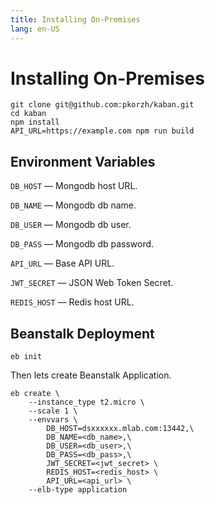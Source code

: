 ```yaml
---
title: Installing On-Premises
lang: en-US
---
```


# Installing On-Premises

```
git clone git@github.com:pkorzh/kaban.git
cd kaban
npm install
API_URL=https://example.com npm run build
```

## Environment Variables

`DB_HOST`&nbsp;&mdash; Mongodb host URL.

`DB_NAME`&nbsp;&mdash; Mongodb db name.

`DB_USER`&nbsp;&mdash; Mongodb db user.

`DB_PASS`&nbsp;&mdash; Mongodb db password.

`API_URL`&nbsp;&mdash; Base API URL.

`JWT_SECRET`&nbsp;&mdash; JSON Web Token Secret.

`REDIS_HOST`&nbsp;&mdash; Redis host URL.

## Beanstalk Deployment

```
eb init
```

Then lets create Beanstalk Application.

```
eb create \
	--instance_type t2.micro \
	--scale 1 \
	--envvars \
		DB_HOST=dsxxxxxx.mlab.com:13442,\
		DB_NAME=<db_name>,\
		DB_USER=<db_user>,\
		DB_PASS=<db_pass>,\
		JWT_SECRET=<jwt_secret> \
		REDIS_HOST=<redis_host> \
		API_URL=<api_url> \
	--elb-type application
```
